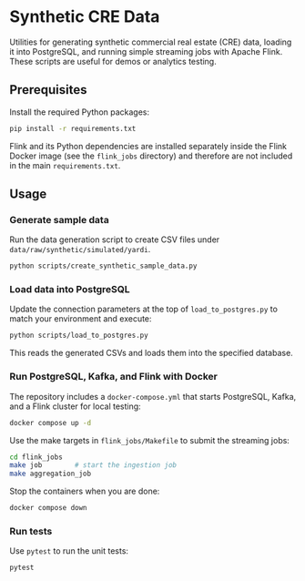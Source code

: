 # Synthetic CRE Data

Utilities for generating synthetic commercial real estate (CRE) data, loading it into PostgreSQL, and running simple streaming jobs with Apache Flink. These scripts are useful for demos or analytics testing.

## Prerequisites

Install the required Python packages:

```bash
pip install -r requirements.txt
```

Flink and its Python dependencies are installed separately inside the
Flink Docker image (see the `flink_jobs` directory) and therefore are
not included in the main `requirements.txt`.

## Usage

### Generate sample data

Run the data generation script to create CSV files under `data/raw/synthetic/simulated/yardi`.

```bash
python scripts/create_synthetic_sample_data.py
```

### Load data into PostgreSQL

Update the connection parameters at the top of `load_to_postgres.py` to match your environment and execute:

```bash
python scripts/load_to_postgres.py
```

This reads the generated CSVs and loads them into the specified database.

### Run PostgreSQL, Kafka, and Flink with Docker

The repository includes a `docker-compose.yml` that starts PostgreSQL, Kafka, and a Flink cluster for local testing:

```bash
docker compose up -d
```

Use the make targets in `flink_jobs/Makefile` to submit the streaming jobs:

```bash
cd flink_jobs
make job        # start the ingestion job
make aggregation_job
```

Stop the containers when you are done:

```bash
docker compose down
```

### Run tests

Use `pytest` to run the unit tests:

```bash
pytest
```
